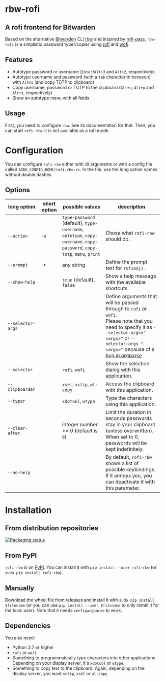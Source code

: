 # rbw-rofi
## A rofi frontend for Bitwarden

Based on the alternative [Bitwarden](https://bitwarden.com/) CLI [rbw](https://github.com/doy/rbw/) and inspired by [rofi-pass](https://github.com/carnager/rofi-pass), `rbw-rofi` is a simplistic password typer/copier using [rofi](https://github.com/davatorium/rofi) and [wofi](https://hg.sr.ht/~scoopta/wofi).

## Features
- Autotype password or username (`Enter`/`Alt+3` and `Alt+2`, respectively)
- Autotype username and password (with a `tab` character in between) with `Alt+1` (and copy TOTP to clipboard)
- Copy username, password or TOTP to the clipboard (`Alt+u`, `Alt+p` and `Alt+t`, respectively)
- Show an autotype menu with all fields

## Usage
First, you need to configure `rbw`. See its documentation for that.
Then, you can start `rofi-rbw`. It is *not* available as a rofi mode.

# Configuration
You can configure `rofi-rbw` either with cli arguments or with a config file called `$XDG_CONFIG_HOME/rofi-rbw.rc`. In the file, use the long option names without double dashes.

## Options

| long option       | short option | possible values                                                                                                        | description                                                                                                                                                                                                                                  |
|-------------------|--------------|------------------------------------------------------------------------------------------------------------------------|----------------------------------------------------------------------------------------------------------------------------------------------------------------------------------------------------------------------------------------------|
| `--action`        | `-a`         | `type-password` (default), `type-username`, `autotype`, `copy-username`, `copy-password`, `copy-totp`, `menu`, `print` | Chose what `rofi-rbw` should do.                                                                                                                                                                                                             |
| `--prompt`        | `-r`         | any string                                                                                                             | Define the prompt text for `rofimoji`.                                                                                                                                                                                                       |
| `--show-help`     |              | `true` (default), `false`                                                                                              | Show a help message with the available shortcuts.                                                                                                                                                                                            |
| `--selector-args` |              |                                                                                                                        | Define arguments that will be passed through to `rofi` or `wofi`.<br/>Please note that you need to specify it as `--selector-args="<args>"` or `--selector-args " <args>"` because of a [bug in argparse](https://bugs.python.org/issue9334) |
| `--selector`      |              | `rofi`, `wofi`                                                                                                         | Show the selection dialog with this application.                                                                                                                                                                                             |
| `--clipboarder`   |              | `xsel`, `xclip`, `wl-copy`                                                                                             | Access the clipboard with this application.                                                                                                                                                                                                  |
| `--typer`         |              | `xdotool`, `wtype`                                                                                                     | Type the characters using this application.                                                                                                                                                                                                  |
| `--clear-after`   |              | integer number >= 0 (default is `0`)                                                                                   | Limit the duration in seconds passwords stay in your clipboard (unless overwritten). When set to 0, passwords will be kept indefinitely.                                                                                                     |
| `--no-help`       |              |                                                                                                                        | By default, `rofi-rbw` shows a list of possible keybindings. If it annoys you, you can deactivate it with this parameter.                                                                                                                    |

# Installation

## From distribution repositories
[![Packaging status](https://repology.org/badge/vertical-allrepos/rofi-rbw.svg)](https://repology.org/project/rofi-rbw/versions)

## From PyPI
`rofi-rbw` is on [PyPI](https://pypi.org/project/rofi-rbw/). You can install it with `pip install --user rofi-rbw` (or `sudo pip install rofi-rbw`).

## Manually
Download the wheel file from releases and install it with  `sudo pip install $filename` (or you can use `pip install --user $filename` to only install it for the local user).
Note that it needs `configargparse` to work.

## Dependencies
You also need:
- Python 3.7 or higher
- `rofi` or `wofi`
- Something to programmatically type characters into other applications. Depending on your display server, it's `xdotool` or `wtype`.
- Something to copy text to the clipboard. Again, depending on the display server, you want `xclip`, `xsel` or `wl-copy`.
